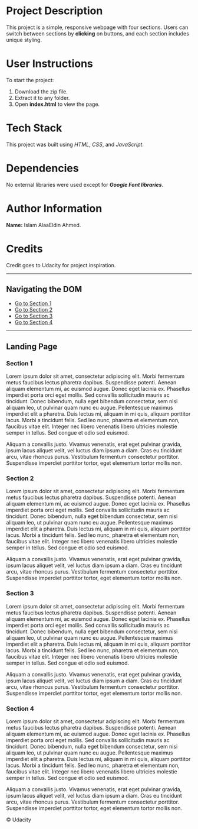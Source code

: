 # Project Description

This project is a simple, responsive webpage with four sections. Users can switch between sections by **clicking** on buttons, and each section includes unique styling.

# User Instructions

To start the project:
1. Download the zip file.
2. Extract it to any folder.
3. Open **index.html** to view the page.

# Tech Stack

This project was built using _HTML_, _CSS_, and _JavaScript_.

# Dependencies

No external libraries were used except for ***Google Font libraries***.

# Author Information 

**Name:** Islam AlaaEldin Ahmed.

# Credits 

Credit goes to Udacity for project inspiration.

---

## Navigating the DOM

- [Go to Section 1](#section-1)
- [Go to Section 2](#section-2)
- [Go to Section 3](#section-3)
- [Go to Section 4](#section-4)

---

## Landing Page

### Section 1

Lorem ipsum dolor sit amet, consectetur adipiscing elit. Morbi fermentum metus faucibus lectus pharetra dapibus. Suspendisse potenti. Aenean aliquam elementum mi, ac euismod augue. Donec eget lacinia ex. Phasellus imperdiet porta orci eget mollis. Sed convallis sollicitudin mauris ac tincidunt. Donec bibendum, nulla eget bibendum consectetur, sem nisi aliquam leo, ut pulvinar quam nunc eu augue. Pellentesque maximus imperdiet elit a pharetra. Duis lectus mi, aliquam in mi quis, aliquam porttitor lacus. Morbi a tincidunt felis. Sed leo nunc, pharetra et elementum non, faucibus vitae elit. Integer nec libero venenatis libero ultricies molestie semper in tellus. Sed congue et odio sed euismod.

Aliquam a convallis justo. Vivamus venenatis, erat eget pulvinar gravida, ipsum lacus aliquet velit, vel luctus diam ipsum a diam. Cras eu tincidunt arcu, vitae rhoncus purus. Vestibulum fermentum consectetur porttitor. Suspendisse imperdiet porttitor tortor, eget elementum tortor mollis non.

### Section 2

Lorem ipsum dolor sit amet, consectetur adipiscing elit. Morbi fermentum metus faucibus lectus pharetra dapibus. Suspendisse potenti. Aenean aliquam elementum mi, ac euismod augue. Donec eget lacinia ex. Phasellus imperdiet porta orci eget mollis. Sed convallis sollicitudin mauris ac tincidunt. Donec bibendum, nulla eget bibendum consectetur, sem nisi aliquam leo, ut pulvinar quam nunc eu augue. Pellentesque maximus imperdiet elit a pharetra. Duis lectus mi, aliquam in mi quis, aliquam porttitor lacus. Morbi a tincidunt felis. Sed leo nunc, pharetra et elementum non, faucibus vitae elit. Integer nec libero venenatis libero ultricies molestie semper in tellus. Sed congue et odio sed euismod.

Aliquam a convallis justo. Vivamus venenatis, erat eget pulvinar gravida, ipsum lacus aliquet velit, vel luctus diam ipsum a diam. Cras eu tincidunt arcu, vitae rhoncus purus. Vestibulum fermentum consectetur porttitor. Suspendisse imperdiet porttitor tortor, eget elementum tortor mollis non.

### Section 3

Lorem ipsum dolor sit amet, consectetur adipiscing elit. Morbi fermentum metus faucibus lectus pharetra dapibus. Suspendisse potenti. Aenean aliquam elementum mi, ac euismod augue. Donec eget lacinia ex. Phasellus imperdiet porta orci eget mollis. Sed convallis sollicitudin mauris ac tincidunt. Donec bibendum, nulla eget bibendum consectetur, sem nisi aliquam leo, ut pulvinar quam nunc eu augue. Pellentesque maximus imperdiet elit a pharetra. Duis lectus mi, aliquam in mi quis, aliquam porttitor lacus. Morbi a tincidunt felis. Sed leo nunc, pharetra et elementum non, faucibus vitae elit. Integer nec libero venenatis libero ultricies molestie semper in tellus. Sed congue et odio sed euismod.

Aliquam a convallis justo. Vivamus venenatis, erat eget pulvinar gravida, ipsum lacus aliquet velit, vel luctus diam ipsum a diam. Cras eu tincidunt arcu, vitae rhoncus purus. Vestibulum fermentum consectetur porttitor. Suspendisse imperdiet porttitor tortor, eget elementum tortor mollis non.

### Section 4

Lorem ipsum dolor sit amet, consectetur adipiscing elit. Morbi fermentum metus faucibus lectus pharetra dapibus. Suspendisse potenti. Aenean aliquam elementum mi, ac euismod augue. Donec eget lacinia ex. Phasellus imperdiet porta orci eget mollis. Sed convallis sollicitudin mauris ac tincidunt. Donec bibendum, nulla eget bibendum consectetur, sem nisi aliquam leo, ut pulvinar quam nunc eu augue. Pellentesque maximus imperdiet elit a pharetra. Duis lectus mi, aliquam in mi quis, aliquam porttitor lacus. Morbi a tincidunt felis. Sed leo nunc, pharetra et elementum non, faucibus vitae elit. Integer nec libero venenatis libero ultricies molestie semper in tellus. Sed congue et odio sed euismod.

Aliquam a convallis justo. Vivamus venenatis, erat eget pulvinar gravida, ipsum lacus aliquet velit, vel luctus diam ipsum a diam. Cras eu tincidunt arcu, vitae rhoncus purus. Vestibulum fermentum consectetur porttitor. Suspendisse imperdiet porttitor tortor, eget elementum tortor mollis non.

&copy; Udacity
